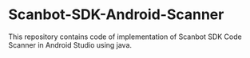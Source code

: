 # Scanbot-SDK-Android-Scanner
This repository contains code of implementation of Scanbot SDK Code Scanner in Android Studio using java.
